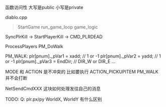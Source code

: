函数访问性
大写是public
小写是private

diablo.cpp
>StartGame
>run_game_loop
>game_logic

SyncPlrKill -> StartPlayerKill -> CMD_PLRDEAD

ProcessPlayers
PM_DoWalk


PM_WALK:
plr[pnum]._pVar1 = xadd; // 1 or -1
plr[pnum]._pVar2 = yadd; // 1 or -1
plr[pnum]._pVar3 = EndDir; // DIR_W or DIR_E ...

MODE 和 ACTION 是不冲突的
比如要执行 ACTION_PICKUPITEM
PM_WALK 并不会打断

NetSendCmdXXX
这块如何处理发往自己的消息

TODO:
Q: plr.px/py WorldX, WorldY 有什么区别
